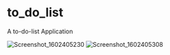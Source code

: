 # to_do_list

A to-do-list Application

![Screenshot_1602405230](https://user-images.githubusercontent.com/63286192/95676278-8fe72b80-0bda-11eb-9bac-a644617b05fb.png)
![Screenshot_1602405308](https://user-images.githubusercontent.com/63286192/95676279-91b0ef00-0bda-11eb-9e53-5c7a7fb8a630.png)
